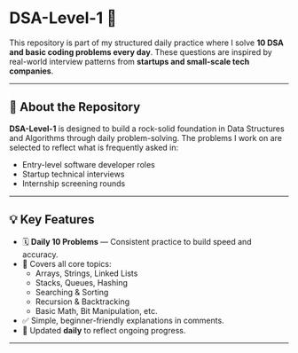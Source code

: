 # DSA-Level-1 🚀

This repository is part of my structured daily practice where I solve **10 DSA and basic coding problems every day**. These questions are inspired by real-world interview patterns from **startups and small-scale tech companies**.

---

## 📘 About the Repository

**DSA-Level-1** is designed to build a rock-solid foundation in Data Structures and Algorithms through daily problem-solving. The problems I work on are selected to reflect what is frequently asked in:

- Entry-level software developer roles
- Startup technical interviews
- Internship screening rounds

---

## 💡 Key Features

- 🗓️ **Daily 10 Problems** — Consistent practice to build speed and accuracy.
- 🧠 Covers all core topics:
  - Arrays, Strings, Linked Lists
  - Stacks, Queues, Hashing
  - Searching & Sorting
  - Recursion & Backtracking
  - Basic Math, Bit Manipulation, etc.
- ✅ Simple, beginner-friendly explanations in comments.
- 🔁 Updated **daily** to reflect ongoing progress.

---